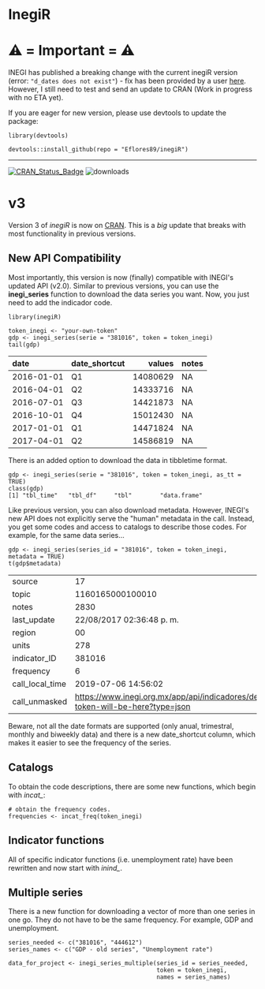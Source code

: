 # InegiR

# ⚠️ = Important =  ⚠️ 
INEGI has published a breaking change with the current inegiR version (error: `"d_dates does not exist"`) - fix has been provided by a user [here](https://github.com/Eflores89/inegiR/issues/25). However, I still need to test and send an update to CRAN (Work in progress with no ETA yet). 

If you are eager for new version, please use devtools to update the package: 
~~~~~~~
library(devtools)

devtools::install_github(repo = "Eflores89/inegiR")
~~~~~~~

----


[![CRAN\_Status\_Badge](http://www.r-pkg.org/badges/version/inegiR)](http://cran.r-project.org/package=inegiR) ![downloads](http://cranlogs.r-pkg.org/badges/grand-total/inegiR)

# v3
Version 3 of *inegiR* is now on [CRAN](https://cran.r-project.org/web/packages/inegiR/index.html). This is a *big* update that breaks with most functionality in previous versions. 

## New API Compatibility

Most importantly, this version is now (finally) compatible with INEGI's updated API (v2.0). Similar to previous versions, you can use the **inegi_series** function to download the data series you want. Now, you just need to add the indicador code. 
 
~~~~~~~
library(inegiR)

token_inegi <- "your-own-token"
gdp <- inegi_series(serie = "381016", token = token_inegi)
tail(gdp)
~~~~~~~

   |date       |date_shortcut |   values|notes |
|:----------|:-------------|--------:|:-----|
|2016-01-01 |Q1            | 14080629|NA    |
|2016-04-01 |Q2            | 14333716|NA    |
|2016-07-01 |Q3            | 14421873|NA    |
|2016-10-01 |Q4            | 15012430|NA    |
|2017-01-01 |Q1            | 14471824|NA    |
|2017-04-01 |Q2            | 14586819|NA    |


There is an added option to download the data in tibbletime format.
 
~~~~~~~
gdp <- inegi_series(serie = "381016", token = token_inegi, as_tt = TRUE)
class(gdp)
[1] "tbl_time"   "tbl_df"     "tbl"        "data.frame"
~~~~~~~


Like previous version, you can also download metadata. However, INEGI's new API does not explicitly serve the "human" metadata in the call. Instead, you get some codes and access to catalogs to describe those codes. For example, for the same data series...

~~~~~~~
gdp <- inegi_series(series_id = "381016", token = token_inegi, metadata = TRUE)
t(gdp$metadata)
~~~~~~~

|                |                                                                                                                                                         |
|:---------------|:--------------------------------------------------------------------------------------------------------------------------------------------------------|
|source          |17                                                                                                                                                       |
|topic           |1160165000100010                                                                                                                                         |
|notes           |2830                                                                                                                                                     |
|last_update     |22/08/2017 02:36:48 p. m.                                                                                                                                |
|region          |00                                                                                                                                                       |
|units           |278                                                                                                                                                      |
|indicator_ID    |381016                                                                                                                                                   |
|frequency       |6                                                                                                                                                        |
|call_local_time |2019-07-06 14:56:02                                                                                                                                      |
|call_unmasked   |https://www.inegi.org.mx/app/api/indicadores/desarrolladores/jsonxml/INDICATOR/381016/en/00/false/BIE/2.0/your-token-will-be-here?type=json |

Beware, not all the date formats are supported (only anual, trimestral, monthly and biweekly data) and there is a new date_shortcut column, which makes it easier to see the frequency of the series. 

## Catalogs
To obtain the code descriptions, there are some new functions, which begin with *incat_*:

~~~~~~~
# obtain the frequency codes.
frequencies <- incat_freq(token_inegi)
~~~~~~~


## Indicator functions
All of specific indicator functions (i.e. unemployment rate) have been rewritten and now start with *inind_*. 


## Multiple series
There is a new function for downloading a vector of more than one series in one go. They do not have to be the same frequency. For example, GDP and unemployment. 


~~~~~~~
series_needed <- c("381016", "444612")
series_names <- c("GDP - old series", "Unemployment rate")

data_for_project <- inegi_series_multiple(series_id = series_needed, 
                                          token = token_inegi, 
                                          names = series_names)
~~~~~~~

